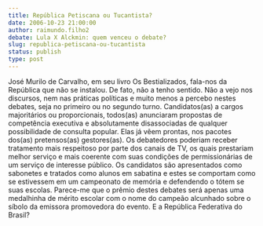 ```yaml
---
title: República Petiscana ou Tucantista?
date: 2006-10-23 21:00:00
author: raimundo.filho2
debate: Lula X Alckmin: quem venceu o debate?
slug: republica-petiscana-ou-tucantista
status: publish 
type: post
---
```


José Murilo de Carvalho, em seu livro Os Bestializados, fala-nos da República que não se instalou. De fato, não a tenho sentido. Não a vejo nos discursos, nem nas práticas políticas e muito menos a percebo nestes debates, seja no primeiro ou no segundo turno. 
Candidatos(as) a cargos majoritários ou proporcionais, todos(as) anunciaram propostas de competência executiva e absolutamente disassociadas de qualquer possibilidade de consulta popular. Elas já vêem prontas, nos pacotes dos(as) pretensos(as) gestores(as).
Os debatedores poderiam receber tratamento mais respeitoso por parte dos canais de TV, os quais prestariam melhor serviço e mais coerente com suas condições de permissionárias de um serviço de interesse público. Os candidatos são apresentados como sabonetes e tratados como alunos em sabatina e estes se comportam como se estivessem em um campeonato de memória e defendendo o tótem se suas escolas.
Parece-me que o prêmio destes debates será apenas uma medalhinha de mérito escolar com o nome do campeão alcunhado sobre o síbolo da emissora promovedora do evento.
E a República Federativa do Brasil?
